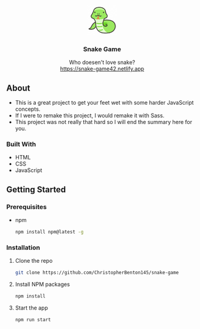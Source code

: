 <!-- PROJECT LOGO -->
<div align="center">
  <img src="/favicon.ico" alt="Logo" width="80" height="80">
  <h3 align="center">Snake Game</h3>
  <p align="center">
    Who doesen't love snake?
    <br />
    <a href="https://snake-game42.netlify.app">https://snake-game42.netlify.app</a>
  </p>
</div>

<!-- ABOUT -->
## About
* This is a great project to get your feet wet with some harder JavaScript concepts.
* If I were to remake this project, I would remake it with Sass.
* This project was not really that hard so I will end the summary here for you.

### Built With
* HTML
* CSS
* JavaScript

<!-- GETTING STARTED -->
## Getting Started

### Prerequisites
* npm
  ```sh
  npm install npm@latest -g
  ```

### Installation
1. Clone the repo
   ```sh
   git clone https://github.com/ChristopherBenton145/snake-game
   ```
2. Install NPM packages
   ```sh
   npm install
   ```
3. Start the app
   ```js
   npm run start
   ```
